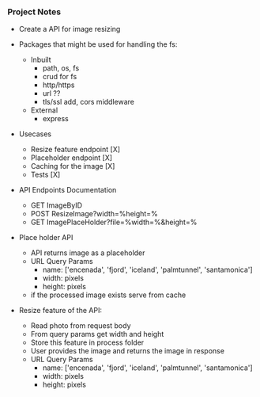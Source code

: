 ### Project Notes

- Create a API for image resizing

- Packages that might be used for handling the fs:
    * Inbuilt
        - path, os, fs
        - crud for fs
        - http/https
        - url  ??
        - tls/ssl  add, cors middleware
    * External
        - express


- Usecases
    - Resize feature endpoint  [X]
    - Placeholder endpoint     [X]    
    - Caching for the image    [X]
    - Tests                    [X]

- API Endpoints Documentation
    - GET ImageByID
    - POST ResizeImage?width=%height=%
    - GET ImagePlaceHolder?file=%width=%&height=%

- Place holder API
    - API returns image as a placeholder
    - URL Query Params
        - name: ['encenada', 'fjord', 'iceland', 'palmtunnel', 'santamonica']
        - width: pixels
        - height: pixels
    - if the processed image exists serve from cache

- Resize feature of the API:
    - Read photo from request body
    - From query params get width and height
    - Store this feature in process folder
    - User provides the image and returns the image in response
    - URL Query Params
        - name: ['encenada', 'fjord', 'iceland', 'palmtunnel', 'santamonica']
        - width: pixels
        - height: pixels